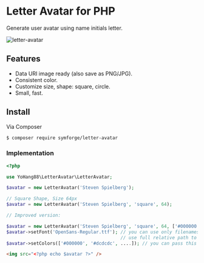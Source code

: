 # Letter Avatar for PHP

Generate user avatar using name initials letter.

![letter-avatar](https://cloud.githubusercontent.com/assets/618412/12192012/835c7488-b60d-11e5-9276-d06f42d11a86.png)

## Features
* Data URI image ready (also save as PNG/JPG).
* Consistent color.
* Customize size, shape: square, circle.
* Small, fast.

## Install

Via Composer

``` bash
$ composer require symforge/letter-avatar
```

### Implementation

``` php
<?php

use YoHang88\LetterAvatar\LetterAvatar;

$avatar = new LetterAvatar('Steven Spielberg');

// Square Shape, Size 64px
$avatar = new LetterAvatar('Steven Spielberg', 'square', 64);

// Improved version:

$avatar = new LetterAvatar('Steven Spielberg', 'square', 64, ['#000000', '#dcdcdc']);
$avatar->setFont('OpenSans-Regular.ttf'); // you can use only filenames if you intend to use our own repo fonts otherwise
										  // use full relative path to your font.
$avatar->setColors(['#000000', '#dcdcdc', ....]); // you can pass this from constructor.


```

``` html
<img src="<?php echo $avatar ?>" />
```

